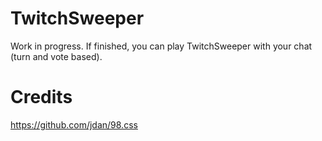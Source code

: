 # TwitchSweeper
Work in progress. If finished, you can play TwitchSweeper with your chat (turn and vote based).

# Credits
https://github.com/jdan/98.css
